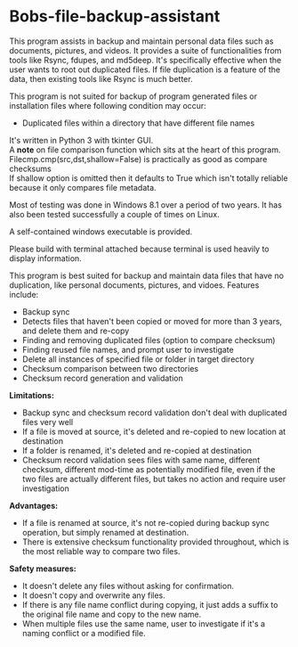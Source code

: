 # Bobs-file-backup-assistant
This program assists in backup and maintain personal data files such as documents, pictures, and videos.
It provides a suite of functionalities from tools like Rsync, fdupes, and md5deep.
It's specifically effective when the user wants to root out duplicated files.
If file duplication is a feature of the data, then existing tools like Rsync is much better.

This program is not suited for backup of program generated files or installation files where following condition may occur:
- Duplicated files within a directory that have different file names

It's written in Python 3 with tkinter GUI.\
A **note** on file comparison function which sits at the heart of this program.\
Filecmp.cmp(src,dst,shallow=False) is practically as good as compare checksums\
If shallow option is omitted then it defaults to True which isn't totally reliable\
because it only compares file metadata.

Most of testing was done in Windows 8.1 over a period of two years.
It has also been tested successfully a couple of times on Linux.

A self-contained windows executable is provided.

Please build with terminal attached because terminal is used heavily to display information.

This program is best suited for backup and maintain data files that have no duplication, like personal documents, pictures, and vidoes.
Features include:
- Backup sync
- Detects files that haven't been copied or moved for more than 3 years, and delete them and re-copy
- Finding and removing duplicated files (option to compare checksum)
- Finding reused file names, and prompt user to investigate
- Delete all instances of specified file or folder in target directory
- Checksum comparison between two directories
- Checksum record generation and validation

**Limitations:**
- Backup sync and checksum record validation don't deal with duplicated files very well
- If a file is moved at source, it's deleted and re-copied to new location at destination
- If a folder is renamed, it's deleted and re-copied at destination
- Checksum record validation sees files with same name, different checksum, different mod-time as potentially modified file,
    even if the two files are actually different files, but takes no action and require user investigation

**Advantages:**
- If a file is renamed at source, it's not re-copied during backup sync operation, but simply renamed at destination.
- There is extensive checksum functionality provided throughout, which is the most reliable way to compare two files.

**Safety measures:**
- It doesn't delete any files without asking for confirmation.
- It doesn't copy and overwrite any files.
- If there is any file name conflict during copying, it just adds a suffix to the original file name and copy to the new name.
- When multiple files use the same name, user to investigate if it's a naming conflict or a modified file.
